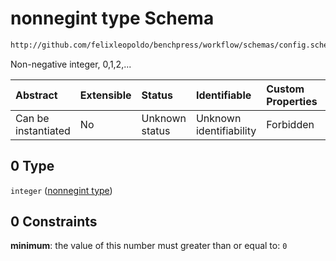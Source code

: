 # nonnegint type Schema

```txt
http://github.com/felixleopoldo/benchpress/workflow/schemas/config.schema.json#/definitions/flexnonnegint/anyOf/0
```

Non-negative integer, 0,1,2,...

| Abstract            | Extensible | Status         | Identifiable            | Custom Properties | Additional Properties | Access Restrictions | Defined In                                                       |
| :------------------ | :--------- | :------------- | :---------------------- | :---------------- | :-------------------- | :------------------ | :--------------------------------------------------------------- |
| Can be instantiated | No         | Unknown status | Unknown identifiability | Forbidden         | Allowed               | none                | [config.schema.json*](config.schema.json "open original schema") |

## 0 Type

`integer` ([nonnegint type](config-definitions-non-negative-integers-anyof-nonnegint-type.md))

## 0 Constraints

**minimum**: the value of this number must greater than or equal to: `0`
